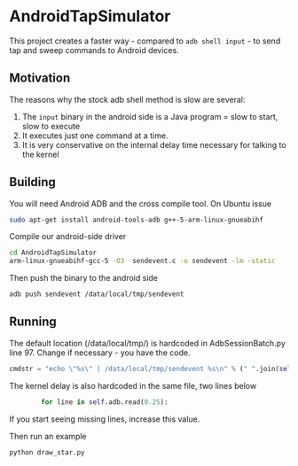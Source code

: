 # AndroidTapSimulator

This project creates a faster way - compared to `adb shell input` - to send tap and sweep commands to Android devices.

## Motivation 

The reasons why the stock adb shell method is slow are several: 

1. The `input` binary in the android side is a Java program = slow to start, slow to execute
2. It executes just one command at a time. 
3. It is very conservative on the internal delay time necessary for talking to the kernel 

## Building 

You will need Android ADB and the cross compile tool. On Ubuntu issue

```bash
sudo apt-get install android-tools-adb g++-5-arm-linux-gnueabihf
```

Compile our android-side driver 

```bash
cd AndroidTapSimulator
arm-linux-gnueabihf-gcc-5 -O3  sendevent.c -o sendevent -lm -static
```
Then push the binary to the android side

```bash
adb push sendevent /data/local/tmp/sendevent
```

## Running 

The default location (/data/local/tmp/) is hardcoded in AdbSessionBatch.py line 97. Change if necessary - you have the code.
```python
cmdstr = "echo \"%s\" | /data/local/tmp/sendevent %s\n" % (" ".join(self.commands),self.touchscreen )
```
The kernel delay is also hardcoded in the same file, two lines below
```python
        for line in self.adb.read(0.25):
```
If you start seeing missing lines, increase this value.
        
Then run an example

```bash
python draw_star.py
```
